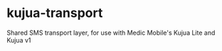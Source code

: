 kujua-transport
===============

Shared SMS transport layer, for use with Medic Mobile's Kujua Lite and Kujua v1
